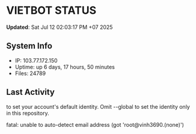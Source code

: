 # VIETBOT STATUS
**Updated**: Sat Jul 12 02:03:17 PM +07 2025

## System Info
- IP: 103.77.172.150
- Uptime: up 6 days, 17 hours, 50 minutes
- Files: 24789

## Last Activity

to set your account's default identity.
Omit --global to set the identity only in this repository.

fatal: unable to auto-detect email address (got 'root@vinh3690.(none)')
